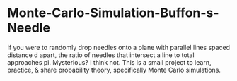 # Monte-Carlo-Simulation-Buffon-s-Needle
If you were to randomly drop needles onto a plane with parallel lines spaced distance d apart, the ratio of needles that intersect a line to total approaches pi.  Mysterious? I think not.  This is a small project to learn, practice, &amp; share probability theory, specifically Monte Carlo simulations.
